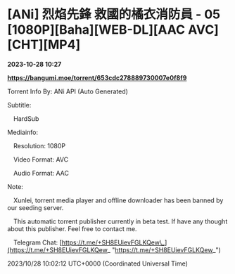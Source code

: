 # [ANi] 烈焰先鋒 救國的橘衣消防員 - 05 [1080P][Baha][WEB-DL][AAC AVC][CHT][MP4]

**2023-10-28 10:27**

**https://bangumi.moe/torrent/653cdc278889730007e0f8f9**

Torrent Info By: ANi API (Auto Generated)

Subtitle:

 HardSub

Mediainfo:

 Resolution: 1080P

 Video Format: AVC

 Audio Format: AAC

  

Note:

 Xunlei, torrent media player and offline downloader has been banned by our seeding server.

 This automatic torrent publisher currently in beta test. If have any thought about this publisher. Feel free to contact me.

 Telegram Chat: [https://t.me/+SH8EUievFGLKQew\_](https://t.me/+SH8EUievFGLKQew_ "https://t.me/+SH8EUievFGLKQew_")

2023/10/28 10:02:12 UTC+0000 (Coordinated Universal Time)